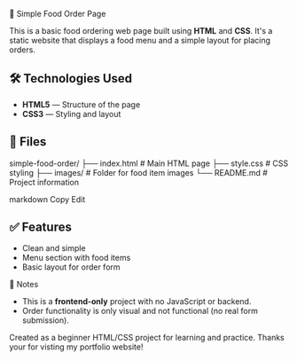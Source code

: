  🍔 Simple Food Order Page

This is a basic food ordering web page built using **HTML** and **CSS**. It's a static website that displays a food menu and a simple layout for placing orders.

## 🛠️ Technologies Used

- **HTML5** — Structure of the page  
- **CSS3** — Styling and layout

## 📁 Files

simple-food-order/
├── index.html # Main HTML page
├── style.css # CSS styling
├── images/ # Folder for food item images
└── README.md # Project information

markdown
Copy
Edit

## ✅ Features

- Clean and simple 
- Menu section with food items
- Basic layout for order form

 📌 Notes

- This is a **frontend-only** project with no JavaScript or backend.
- Order functionality is only visual and not functional (no real form submission).


Created as a beginner HTML/CSS project for learning and practice.
Thanks your for visting my portfolio website!
